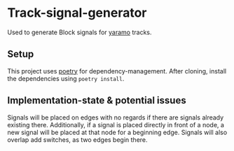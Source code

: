 # Track-signal-generator

Used to generate Block signals for [yaramo](https://github.com/simulate-digital-rail/yaramo) tracks.

## Setup

This project uses [poetry](https://python-poetry.org/) for dependency-management. After cloning, install the dependencies using `poetry install`.

## Implementation-state & potential issues

Signals will be placed on edges with no regards if there are signals already existing there. Additionally, if a signal is placed directly in front of a node, a new signal will be placed at that node for a beginning edge.
Signals will also overlap add switches, as two edges begin there.
